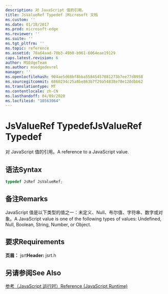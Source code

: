 ```yaml
---
description: 对 JavaScript 值的引用。
title: JsValueRef Typedef |Microsoft 文档
ms.custom: ''
ms.date: 01/18/2017
ms.prod: microsoft-edge
ms.reviewer: ''
ms.suite: ''
ms.tgt_pltfrm: ''
ms.topic: reference
ms.assetid: 78a64aad-70b3-49b0-b961-6064eae19129
caps.latest.revision: 6
author: MSEdgeTeam
ms.author: msedgedevrel
manager: ''
ms.openlocfilehash: 904ae5d68bf8bba55845457881273b7ee77d8958
ms.sourcegitcommit: 6860234c25a8be863b7f29a54838e78e120dbb62
ms.translationtype: MT
ms.contentlocale: zh-CN
ms.lasthandoff: 04/09/2020
ms.locfileid: "10563064"
---
```

# <span data-ttu-id="8a834-103">JsValueRef Typedef</span><span class="sxs-lookup"><span data-stu-id="8a834-103">JsValueRef Typedef</span></span>
<span data-ttu-id="8a834-104">对 JavaScript 值的引用。</span><span class="sxs-lookup"><span data-stu-id="8a834-104">A reference to a JavaScript value.</span></span>  
  
## <span data-ttu-id="8a834-105">语法</span><span class="sxs-lookup"><span data-stu-id="8a834-105">Syntax</span></span>  
  
```cpp 
typedef JsRef JsValueRef;  
```  
  
## <span data-ttu-id="8a834-106">备注</span><span class="sxs-lookup"><span data-stu-id="8a834-106">Remarks</span></span>  
 <span data-ttu-id="8a834-107">JavaScript 值是以下类型的值之一：未定义、Null、布尔值、字符串、数字或对象。</span><span class="sxs-lookup"><span data-stu-id="8a834-107">A JavaScript value is one of the following types of values: Undefined, Null, Boolean, String, Number, or Object.</span></span>  
  
## <span data-ttu-id="8a834-108">要求</span><span class="sxs-lookup"><span data-stu-id="8a834-108">Requirements</span></span>  
 <span data-ttu-id="8a834-109">**页眉：** jsrt</span><span class="sxs-lookup"><span data-stu-id="8a834-109">**Header:** jsrt.h</span></span>  
  
## <span data-ttu-id="8a834-110">另请参阅</span><span class="sxs-lookup"><span data-stu-id="8a834-110">See Also</span></span>  
 [<span data-ttu-id="8a834-111">参考（JavaScript 运行时）</span><span class="sxs-lookup"><span data-stu-id="8a834-111">Reference (JavaScript Runtime)</span></span>](../chakra-hosting/reference-javascript-runtime.md)